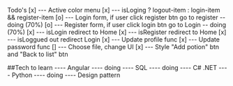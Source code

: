 Todo's
[x] --- Active color menu
[x] --- isLoging ? logout-item : login-item && register-item
[o] --- Login form, if user click register btn go to register -- doing (70%)
[o] --- Register form, if user click login btn go to Login  -- doing (70%)
[x] --- isLogin redirect to Home
[x] --- isRegister redirect to Home
[x] --- isLoggued out redirect Login
[x] --- Update profile func
[x] --- Update password func
[] --- Choose file, change UI
[x] --- Style "Add potion" btn and "Back to list" btn

##Tech to learn
---- Angular ---- doing
---- SQL ---- doing
---- C# .NET
---- Python ---- doing
---- Design pattern

